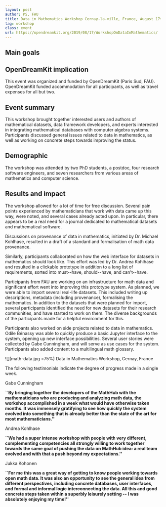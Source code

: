 ```yaml
---
layout: post
author: PS, FAU
title: Data in Mathematics Workshop Cernay-la-ville, France, August 17th to 24th
tag: workshop
class: event
url: https://opendreamkit.org/2019/08/17/WorkshopOnDataInMathematics/
---
```


## Main goals

 

## OpenDreamKit implication

 This event was organized and funded by OpenDreamKit (Paris Sud, FAU). 
OpenDreamKit funded accommodation for all participants, as well as travel expenses for all but two.

## Event summary

 This workshop brought together interested users and authors of mathematical datasets, 
data framework developers, and experts interested in integrating mathematical databases with computer algebra systems.
Participants discussed general issues related to data in mathematics,
as well as working on concrete steps towards improving the status.

## Demographic

 The workshop was attended by 
two PhD students,
a postdoc,
four research software engineers,
and seven researchers from various areas of mathematics and computer science.

## Results and impact

 
The workshop allowed for a lot of time for free discussion.
Several pain points experienced by mathematicians that work with data came up this way,
were noted, and several cases already acted upon.
In particular, there appears to be a real need for a journal dedicated to 
mathematical datasets and mathematical software.

Discussions on provenance of data in mathematics,
initiated by Dr. Michael Kohlhase, resulted in 
a draft of a standard and formalisation of math data provenance.

Similarly, participants collaborated on how the web interface
for datasets in mathematics should look like.
This effort was led by Dr. Andrea Kohlhase and resulted in 
a clickable prototype in addition to a long list of requirements,
sorted into must--have, should--have, and can't--have.

Participants from FAU are working on an infrastructure for math data and
significant effort went into improving this prototype system.
As planned, we were able to import several real-life datasets.
This included writing up descriptions, metadata (including provenance), 
formalising the mathematics.
In addition to the datasets that were planned for import,
several participants identified the need for new datasets for their 
research communities, and have started to work on them.
The diverse backgrounds of the participants made for a helpful
environment for this.

Participants also worked on side projects related to data in mathematics.
Odile Bénassy was able to quickly produce a basic Jupyter interface to the system,
opening up new interface possibilities.
Several user stories were collected by Gabe Cunningham, and will serve as use cases for the system.
Participants also added content to a multilingual math glossary.

![](math-data.jpg =75%)
Data in Mathematics Workshop, Cernay, France

The following testimonials indicate the degree of progress made in a single week.

Gabe Cunningham

**``By bringing together the developers of the MathHub with the mathematicians who are producing and analyzing math data, the workshop accomplished in a week what would have otherwise taken months. It was immensely gratifying to see how quickly the system evolved into something that is already better than the state of the art for most mathematicians.''**

Andrea Kohlhase

**``We had a super intense workshop with people with very different, complementing competencies all strongly willing to work together towards the same goal of pushing the data on MathHub idea: a real team evolved and with that a push beyond my expectations.''**


Jukka Kohonen

**``For me this was a great way of getting to know people working towards open math data. It was also an opportunity to see the general idea from different perspectives, including concrete databases, user interfaces, and formal and informal logic interconnecting the data. All this and good concrete steps taken within a superbly leisurely setting -- I was absolutely enjoying my time!''**



